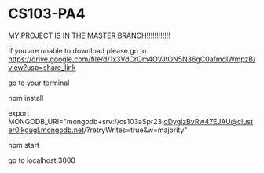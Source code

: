 # CS103-PA4

MY PROJECT IS IN THE MASTER BRANCH!!!!!!!!!!!!

If you are unable to download please go to https://drive.google.com/file/d/1x3VdCrQm4OVJtON5N36gC0afmdIWmpzB/view?usp=share_link


go to your terminal

npm install 

export MONGODB_URI="mongodb+srv://cs103aSpr23:oDyglzBvRw47EJAU@cluster0.kgugl.mongodb.net/?retryWrites=true&w=majority"

npm start

go to localhost:3000

